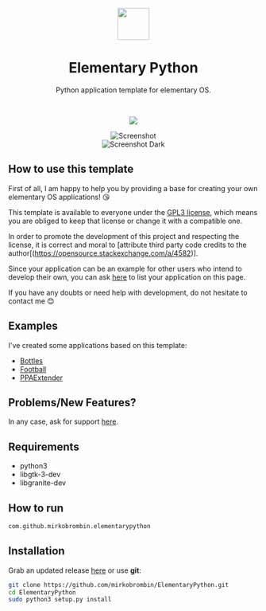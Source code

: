 <div align="center">
  <p align="center">
    <img src="https://github.com/mirkobrombin/ElementaryPython/blob/master/data/com.github.mirkobrombin.elementarypython.svg" width="64">
  </p>
  <h1 align="center">Elementary Python</h1>
  <p align="center">Python application template for elementary OS. </p>
</div>

<br/>

<p align="center">
   <a href="https://github.com/mirkobrombin/ElementaryPython/blob/master/LICENSE">
    <img src="https://img.shields.io/badge/License-GPL--3.0-blue.svg">
   </a>
</p>

<p align="center">
    <img  src="https://github.com/mirkobrombin/ElementaryPython/blob/master/screenshot.png" alt="Screenshot"> <br>
    <img  src="https://github.com/mirkobrombin/ElementaryPython/blob/master/screenshot-dark.png" alt="Screenshot Dark">
</p>

## How to use this template
First of all, I am happy to help you by providing a base for creating your own elementary OS applications! :kissing_heart:  
  
This template is available to everyone under the [GPL3 license](https://github.com/mirkobrombin/ElementaryPython/blob/master/LICENSE), which means you are obliged to keep that license or change it with a compatible one.  

In order to promote the development of this project and respecting the license, it is correct and moral to [attribute third party code credits to the author[(https://opensource.stackexchange.com/a/4582)].  

Since your application can be an example for other users who intend to develop their own, you can ask [here](https://github.com/mirkobrombin/ElementaryPython/issues/new) to list your application on this page.  

If you have any doubts or need help with development, do not hesitate to contact me :blush:

## Examples
I've created some applications based on this template: 
- [Bottles](https://github.com/mirkobrombin/Bottles)
- [Football](https://github.com/mirkobrombin/Football)
- [PPAExtender](https://github.com/mirkobrombin/PPAExtender)

## Problems/New Features?
In any case, ask for support [here](https://github.com/mirkobrombin/ElementaryPython/issues).

## Requirements
- python3
- libgtk-3-dev
- libgranite-dev 

## How to run
```bash
com.github.mirkobrombin.elementarypython
```

## Installation
Grab an updated release [here](https://github.com/mirkobrombin/ElementaryPython/archive/master.zip) or use **git**:

```bash
git clone https://github.com/mirkobrombin/ElementaryPython.git
cd ElementaryPython
sudo python3 setup.py install
```


